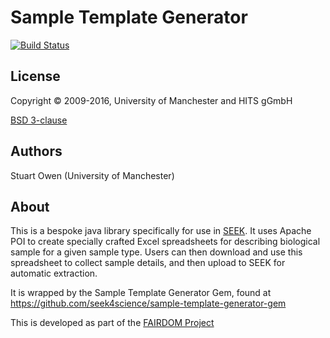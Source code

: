 # Sample Template Generator

[![Build Status](https://travis-ci.org/seek4science/sample-template-generator.svg?branch=master)](https://travis-ci.org/seek4science/sample-template-generator)

## License

Copyright © 2009-2016, University of Manchester and HITS gGmbH

[BSD 3-clause](LICENSE)

## Authors

Stuart Owen (University of Manchester)

## About

This is a bespoke java library specifically for use in [SEEK](http://seek4science.org). It uses Apache POI to create specially crafted Excel spreadsheets for describing biological sample for a given sample type. Users can then download and use this spreadsheet to collect sample details, and then upload to SEEK for automatic extraction.

It is wrapped by the Sample Template Generator Gem, found at https://github.com/seek4science/sample-template-generator-gem

This is developed as part of the [FAIRDOM Project](http://fair-dom.org)
